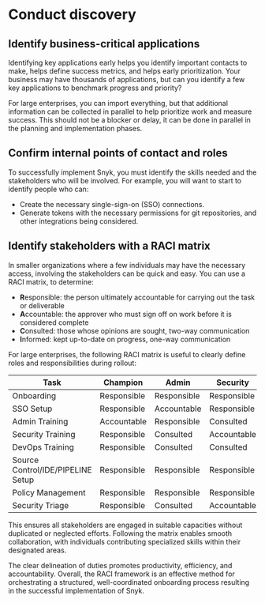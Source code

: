 # Conduct discovery

## Identify business-critical applications

Identifying key applications early helps you identify important contacts to make, helps define success metrics, and helps early prioritization. Your business may have thousands of applications, but can you identify a few key applications to benchmark progress and priority?

For large enterprises, you can import everything, but that additional information can be collected in parallel to help prioritize work and measure success. This should not be a blocker or delay, it can be done in parallel in the planning and implementation phases.

## Confirm internal points of contact and roles

To successfully implement Snyk, you must identify the skills needed and the stakeholders who will be involved. For example, you will want to start to identify people who can:

* Create the necessary single-sign-on (SSO) connections.
* Generate tokens with the necessary permissions for git repositories, and other integrations being considered.

## Identify stakeholders with a RACI matrix

In smaller organizations where a few individuals may have the necessary access, involving the stakeholders can be quick and easy. You can use a RACI matrix, to determine:

* **R**esponsible: the person ultimately accountable for carrying out the task or deliverable
* **A**ccountable: the approver who must sign off on work before it is considered complete
* **C**onsulted: those whose opinions are sought, two-way communication
* **I**nformed: kept up-to-date on progress, one-way communication

For large enterprises, the following RACI matrix is useful to clearly define roles and responsibilities during rollout:

<table><thead><tr><th width="179">Task</th><th width="136">Champion</th><th width="146">Admin</th><th width="132">Security</th><th>DevOps</th></tr></thead><tbody><tr><td>Onboarding</td><td>Responsible</td><td>Responsible</td><td>Responsible</td><td>Responsible</td></tr><tr><td>SSO Setup</td><td>Responsible</td><td>Accountable</td><td>Responsible</td><td>Responsible</td></tr><tr><td>Admin Training</td><td>Accountable</td><td>Responsible</td><td>Consulted</td><td>Responsible</td></tr><tr><td>Security Training</td><td>Responsible</td><td>Consulted</td><td>Accountable</td><td>Responsible</td></tr><tr><td>DevOps Training</td><td>Responsible</td><td>Consulted</td><td>Consulted</td><td>Accountable</td></tr><tr><td>Source Control/IDE/PIPELINE Setup</td><td>Responsible</td><td>Responsible</td><td>Responsible</td><td>Accountable</td></tr><tr><td>Policy Management</td><td>Responsible</td><td>Responsible</td><td>Responsible</td><td>Accountable</td></tr><tr><td>Security Triage</td><td>Responsible</td><td>Consulted</td><td>Accountable</td><td>Consulted</td></tr></tbody></table>

This ensures all stakeholders are engaged in suitable capacities without duplicated or neglected efforts. Following the matrix enables smooth collaboration, with individuals contributing specialized skills within their designated areas.

The clear delineation of duties promotes productivity, efficiency, and accountability. Overall, the RACI framework is an effective method for orchestrating a structured, well-coordinated onboarding process resulting in the successful implementation of Snyk.
